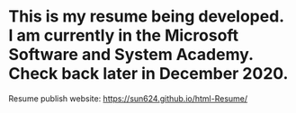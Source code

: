 # This is my resume being developed. I am currently in the Microsoft Software and System Academy. Check back later in December 2020.
Resume publish website: https://sun624.github.io/html-Resume/
